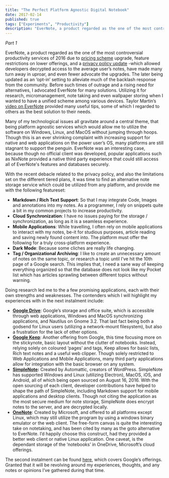 ```yaml
---
title: "The Perfect Platform Agnostic Digital Notebook"
date: 2017-02-14
published: true
tags: ["Experiments", "Productivity"]
description: "EverNote, a product regarded as the one of the most controversial productivity services of 2016 due to [pricing scheme](http://lifehacker.com/evernote-limits-device-sharing-for-free-users-bumps-up-1782744350) upgrade, feature restrictions on lower offerings, and a [privacy policy update](https://blog.evernote.com/blog/2016/12/15/evernote-revisits-privacy-policy/) -which allowed developers decrypted access to the average user’s notes, have made many turn away in uproar, and even fewer advocate the upgrades."
---
```


_Part 1_

EverNote, a product regarded as the one of the most controversial productivity services of 2016 due to [pricing scheme](http://lifehacker.com/evernote-limits-device-sharing-for-free-users-bumps-up-1782744350) upgrade, feature restrictions on lower offerings, and a [privacy policy update](https://blog.evernote.com/blog/2016/12/15/evernote-revisits-privacy-policy/) -which allowed developers decrypted access to the average user’s notes, have made many turn away in uproar, and even fewer advocate the upgrades. The later being updated as an ‘opt-in’ setting to alleviate much of the backlash response from the community. Before such times of outrage and a rising need for alternatives, I advocated EverNote for many solutions. Utilizing it for research, micromanagement, note taking and even wallpaper storing when I wanted to have a unified scheme among various devices. Taylor Martin’s [video on EverNote](https://www.youtube.com/watch?v=DhhesBiSlVk) provided many useful tips, some of which I regarded to others as the best solution to their needs.

Many of my technological issues all gravitate around a central theme, that being platform agnostic services which would allow me to utilize the software on Windows, Linux, and MacOS without jumping through hoops. Though this is an ever shrinking complaint with increasing support for native and web applications on the power user’s OS, many platforms are still stagnant to support the penguin. EverNote was an interesting case, because though no official client was developed, popular applications such as NixNote provided a native third party experience that could still access all of EverNote's features and databases securely.

With the recent debacle related to the privacy policy, and also the limitations set on the different tiered plans, it was time to find an alternative note storage service which could be utilized from any platform, and provide me with the following featureset:

- **Markdown / Rich Text Support**: So that I may integrate Code, Images and annotations into my notes. As a programmer, I rely on snippets quite a bit in my common projects to increase productivity.
- **Cloud Synchronization**: I have no issues paying for the storage / synchronization, as long as it is a seamless experience.
- **Mobile Applications**: While travelling, I often rely on mobile applications to interact with my notes, be-it for studious purposes, article reading and saving newly found content into. The platform must offer the following for a truly cross-platform experience.
- **Dark Mode**: Because some cliches are really life changing.
- **Tag / Organizational Archiving**: I like to create an unnecessary amount of notes on the same topic, or research a topic until I’ve hit the 10th page of a Google search. This implies that, I need a sane way of keeping everything organized so that the database does not look like my Pocket list which has articles sprawling between different topics without warning.

Doing research led me to the a few promising applications, each with their own strengths and weaknesses. The contenders which I will highlight my experiences with in the next instalment include:

- [**Google Drive**](http://www.drive.google.com): Google’s storage and office suite, which is accessible through web applications, Windows and MacOS synchronizing applications, and Nautilus on Gnome 3.2. That last fact being both a godsend for Linux users (utilizing a network-mount filesystem), but also a frustration for the lack of other options.
- [**Google Keep**](https://keep.google.com/#home): Another offering from Google, this time focusing more on the stickynote, basic layout without the clutter of notebooks. Instead, relying solely on coloured ‘pages’ and tags, Keep allows for basic lists, Rich text notes and a useful web clipper. Though solely restricted to Web Applications and Mobile Applications, many third party applications allow for integration with the basic browser on any system.
- **[SimpleNote](https://simplenote.com/):** Created by Automattic, creators of WordPress. SimpleNote has supported Windows and Linux (utilizing Electron), MacOS, iOS, and Android, all of which being open sourced on August 16, 2016. With the open sourcing of each client, developer contributions have helped to shape the path of SimpleNote, including Markdown support for mobile applications and desktop clients. Though not citing the application as the most secure medium for note storage, SimpleNote does encrypt notes to the server, and are decrypted locally.
- [**OneNote**](https://www.google.ca/url?sa=t&rct=j&q=&esrc=s&source=web&cd=1&cad=rja&uact=8&ved=0ahUKEwj75tCPno7SAhWs1IMKHcvdCT8QFggcMAA&url=https%3A%2F%2Fwww.onenote.com%2F&usg=AFQjCNHy7rrw8qvY62DQReyt1QMwiih7EQ&sig2=8uaML9mRZXnhcxupENgKFA): Created by Microsoft, and offered to all platforms except Linux, which may still utilize the program by using a windows binary emulator or the web client. The free-form canvas is quite the interesting take on notetaking, and has been cited by many as the goto alternative to EverNote. I’d happily choose this construct, had they provided a better web client or native Linux application. One caveat, is the dependant storage of the ‘notebooks’ in OneDrive, Microsoft’s cloud offerings.

The second instalment can be found [here](http://raygervais.ca/the-perfect-platform-agnostic-digital-notebook-2/), which covers Google’s offerings. Granted that it will be revolving around my experiences, thoughts, and any notes or opinions I’ve gathered during that time.
